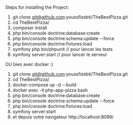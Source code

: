 Steps for installing the Project:

1. git clone git@github.com:youssfisebti/TheBestPizza.git
2. cd TheBestPizza/
3. composer install
4. php bin/console doctrine:database:create
5. php bin/console doctrine:schema:update --force
6. php bin/console doctrine:fixtures:load 
7. symfony php bin/phpunit // pour lancer les tests
8. symfony server:start // pour lancer le serveur

OU bien avec docker :)

1. git clone git@github.com:youssfisebti/TheBestPizza.git
2. cd TheBestPizza/
3. docker-compose up -d --build
4. docker exec -it php-app-pizza bash
5. php bin/console doctrine:database:create
6. php bin/console doctrine:schema:update --force
7. php bin/console doctrine:fixtures:load
8. symfony server:start
9. et depuis votre navigateur http://localhost:8089/
